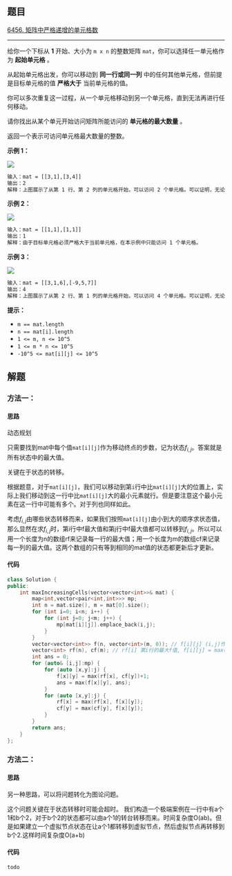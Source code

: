 ## 题目

[6456. 矩阵中严格递增的单元格数](https://leetcode.cn/problems/maximum-strictly-increasing-cells-in-a-matrix/)

---

给你一个下标从 **1** 开始、大小为 `m x n` 的整数矩阵 `mat`，你可以选择任一单元格作为 **起始单元格** 。

从起始单元格出发，你可以移动到 **同一行或同一列** 中的任何其他单元格，但前提是目标单元格的值 **严格大于** 当前单元格的值。

你可以多次重复这一过程，从一个单元格移动到另一个单元格，直到无法再进行任何移动。

请你找出从某个单元开始访问矩阵所能访问的 **单元格的最大数量** 。

返回一个表示可访问单元格最大数量的整数。

  

**示例 1：**

**![](https://assets.leetcode.com/uploads/2023/04/23/diag1drawio.png)**

```txt
输入：mat = [[3,1],[3,4]]
输出：2
解释：上图展示了从第 1 行、第 2 列的单元格开始，可以访问 2 个单元格。可以证明，无论从哪个单元格开始，最多只能访问 2 个单元格，因此答案是 2 。
```

**示例 2：**

**![](https://assets.leetcode.com/uploads/2023/04/23/diag3drawio.png)**

```txt
输入：mat = [[1,1],[1,1]]
输出：1
解释：由于目标单元格必须严格大于当前单元格，在本示例中只能访问 1 个单元格。
```

**示例 3：**

**![](https://assets.leetcode.com/uploads/2023/04/23/diag4drawio.png)**

```txt
输入：mat = [[3,1,6],[-9,5,7]]
输出：4
解释：上图展示了从第 2 行、第 1 列的单元格开始，可以访问 4 个单元格。可以证明，无论从哪个单元格开始，最多只能访问 4 个单元格，因此答案是 4 。
```
  

**提示：**

-   `m == mat.length` 
-   `n == mat[i].length` 
-   `1 <= m, n <= 10^5`
-   `1 <= m * n <= 10^5`
-   `-10^5 <= mat[i][j] <= 10^5`

  

## 解题

### 方法一：

#### 思路

动态规划

只需要找到mat中每个值`mat[i][j]`作为移动终点的步数，记为状态$f_{i,j}$。答案就是所有状态中的最大值。

关键在于状态的转移。

根据题意，对于`mat[i][j]`，我们可以移动到第`i`行中比`mat[i][j]`大的位置上，实际上我们移动到这一行中比`mat[i][j]`大的最小元素就行。但是要注意这个最小元素在这一行中可能有多个。对于列也同样如此。

考虑$f_{i,j}$由哪些状态转移而来，如果我们按照`mat[i][j]`由小到大的顺序求状态值，那么显然在求$f_{i,j}$时，第i行中f最大值和第j行中f最大值都可以转移到$f_{i,j}$。所以可以用一个长度为n的数组rf来记录每一行的最大值；用一个长度为m的数组cf来记录每一列的最大值。这两个数组的只有等到相同的mat值的状态都更新后才更新。


#### 代码

```cpp
class Solution {
public:
    int maxIncreasingCells(vector<vector<int>>& mat) {
        map<int,vector<pair<int,int>>> mp;
        int n = mat.size(), m = mat[0].size();
        for (int i=0; i<n; i++) {
            for (int j=0; j<m; j++) {
                mp[mat[i][j]].emplace_back(i,j);
            }
        }
        vector<vector<int>> f(n, vector<int>(m, 0)); // f[i][j] (i,j)作为移动的终点 所能访问的单元格数
        vector<int> rf(n), cf(m); // rf[i] 第i行的最大f值, f[i][j] = max(rf[i], cf[i])+1;
        int ans = 0;
        for (auto& [i,j]:mp) {
            for (auto [x,y]:j) {
                f[x][y] = max(rf[x], cf[y])+1;
                ans = max(f[x][y], ans);
            }
            for (auto [x,y]:j) {
                rf[x] = max(rf[x], f[x][y]);
                cf[y] = max(cf[y], f[x][y]);
            }
        }
        return ans;
    }
};
```

### 方法二：

#### 思路

另一种思路，可以将问题转化为图论问题。

这个问题关键在于状态转移时可能会超时。
我们构造一个极端案例在一行中有a个1和b个2，对于b个2的状态都可以由a个1的转台转移而来。时间复杂度O(ab)。但是如果建立一个虚拟节点状态在让a个1都转移到虚拟节点，然后虚拟节点再转移到b个2.这样时间复杂度O(a+b)

#### 代码

```cpp
todo
```
